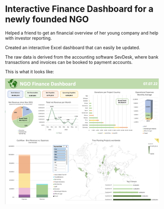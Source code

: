 # Interactive Finance Dashboard for a newly founded NGO

Helped a friend to get an financial overview of her young company and help with investor reporting.

Created an interactive Excel dashboard that can easily be updated.

The raw data is derived from the accounting software SevDesk, where bank transactions and invoices can be booked to payment accounts.

This is what it looks like:

![alt text](dashboard_screenshot.png "Dashboard Screenshot")
